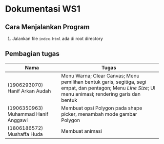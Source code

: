 # Dokumentasi WS1
## Cara Menjalankan Program
1. Jalankan file `index.html` ada di root directory

## Pembagian tugas
| Nama                                 |Tugas |
|--------------------------------------|------|
| (1906293070) Hanif Arkan Audah       |Menu Warna; Clear Canvas; Menu pemilihan bentuk garis, segitiga, segi empat, dan pentagon; Menu *Line Size*; UI menu animasi; rendering garis dan bentuk      | 
| (1906350963) Muhammad Hanif Anggawi  |Membuat opsi Polygon pada shape picker, menambah mode gambar Polygon      |
| (1806186572) Mushaffa Huda           |Membuat animasi
